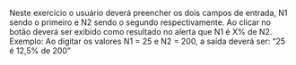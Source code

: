 Neste exercício o usuário deverá preencher os dois campos de entrada, N1 sendo o
primeiro e N2 sendo o segundo respectivamente. Ao clicar no botão deverá ser exibido
como resultado no alerta que N1 é X% de N2.
Exemplo:
Ao digitar os valores N1 = 25 e N2 = 200, a saída deverá ser:
“25 é 12,5% de 200”